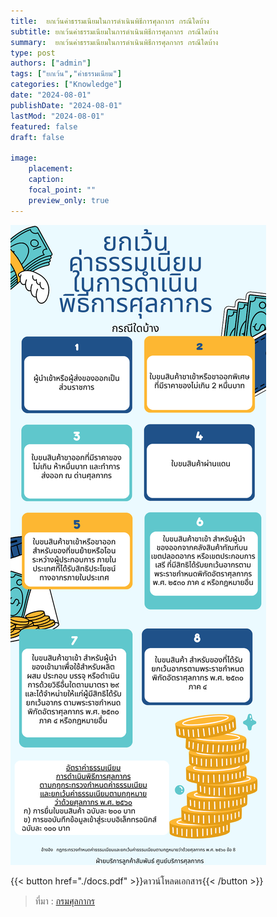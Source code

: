 ```yaml
---
title:  ยกเว้นค่าธรรมเนียมในการดำเนินพิธีการศุลกากร กรณีใดบ้าง
subtitle: ยกเว้นค่าธรรมเนียมในการดำเนินพิธีการศุลกากร กรณีใดบ้าง
summary:  ยกเว้นค่าธรรมเนียมในการดำเนินพิธีการศุลกากร กรณีใดบ้าง
type: post
authors: ["admin"]
tags: ["ยกเว้น","ค่าธรรมเนียม"]
categories: ["Knowledge"]
date: "2024-08-01"
publishDate: "2024-08-01"
lastMod: "2024-08-01"
featured: false
draft: false

image:
    placement:
    caption: 
    focal_point: ""
    preview_only: true
---
```


![](docs.png)


{{< button href="./docs.pdf" >}}ดาวน์โหลดเอกสาร{{< /button >}}  



> ที่มา : [กรมศุลกากร](https://ccc.customs.go.th/cont_strc_faq.php?current_id=14232e32404e505f49&left_menu=interesting_article)
